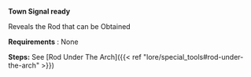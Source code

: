 **Town Signal ready**

Reveals the Rod that can be Obtained

**Requirements** : None

**Steps:** See [Rod Under The Arch]({{< ref "lore/special_tools#rod-under-the-arch" >}})
